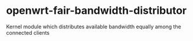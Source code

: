 # openwrt-fair-bandwidth-distributor
Kernel module which distributes available bandwidth equally among the connected clients
